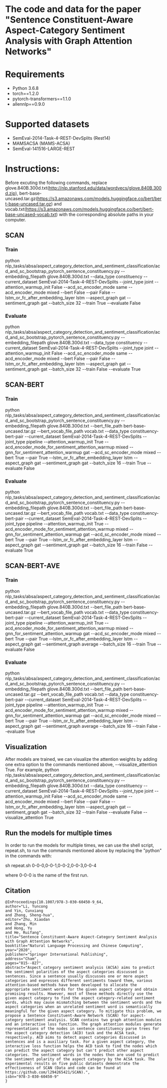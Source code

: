 # The code and data for the paper "Sentence Constituent-Aware Aspect-Category Sentiment Analysis with Graph Attention Networks"

# Requirements
- Python 3.6.8
- torch==1.2.0
- pytorch-transformers==1.1.0
- allennlp==0.9.0

# Supported datasets
- SemEval-2014-Task-4-REST-DevSplits (Rest14)
- MAMSACSA (MAMS-ACSA)
- SemEval-141516-LARGE-REST

# Instructions:
Before excuting the following commands, replace glove.840B.300d.txt(http://nlp.stanford.edu/data/wordvecs/glove.840B.300d.zip), bert-base-uncased.tar.gz(https://s3.amazonaws.com/models.huggingface.co/bert/bert-base-uncased.tar.gz) and vocab.txt(https://s3.amazonaws.com/models.huggingface.co/bert/bert-base-uncased-vocab.txt) with the corresponding absolute paths in your computer. 

## SCAN
### Train
python nlp_tasks/absa/aspect_category_detection_and_sentiment_classification/acd_and_sc_bootstrap_pytorch_sentence_constituency.py --embedding_filepath glove.840B.300d.txt --data_type constituency --current_dataset SemEval-2014-Task-4-REST-DevSplits --joint_type joint --attention_warmup_init False --acd_sc_encoder_mode same --acd_encoder_mode mixed --bert False --pair False --lstm_or_fc_after_embedding_layer lstm --aspect_graph gat --sentiment_graph gat --batch_size 32 --train True --evaluate False

### Evaluate
python nlp_tasks/absa/aspect_category_detection_and_sentiment_classification/acd_and_sc_bootstrap_pytorch_sentence_constituency.py --embedding_filepath glove.840B.300d.txt --data_type constituency --current_dataset SemEval-2014-Task-4-REST-DevSplits --joint_type joint --attention_warmup_init False --acd_sc_encoder_mode same --acd_encoder_mode mixed --bert False --pair False --lstm_or_fc_after_embedding_layer lstm --aspect_graph gat --sentiment_graph gat --batch_size 32 --train False --evaluate True

## SCAN-BERT
### Train
python nlp_tasks/absa/aspect_category_detection_and_sentiment_classification/acd_and_sc_bootstrap_pytorch_sentence_constituency.py --embedding_filepath glove.840B.300d.txt --bert_file_path bert-base-uncased.tar.gz --bert_vocab_file_path vocab.txt --data_type constituency-bert-pair --current_dataset SemEval-2014-Task-4-REST-DevSplits --joint_type pipeline --attention_warmup_init True --acd_encoder_mode_for_sentiment_attention_warmup mixed --gnn_for_sentiment_attention_warmup gat --acd_sc_encoder_mode mixed --bert True --pair True --lstm_or_fc_after_embedding_layer lstm --aspect_graph gat --sentiment_graph gat --batch_size 16 --train True --evaluate False

### Evaluate
python nlp_tasks/absa/aspect_category_detection_and_sentiment_classification/acd_and_sc_bootstrap_pytorch_sentence_constituency.py --embedding_filepath glove.840B.300d.txt --bert_file_path bert-base-uncased.tar.gz --bert_vocab_file_path vocab.txt --data_type constituency-bert-pair --current_dataset SemEval-2014-Task-4-REST-DevSplits --joint_type pipeline --attention_warmup_init True --acd_encoder_mode_for_sentiment_attention_warmup mixed --gnn_for_sentiment_attention_warmup gat --acd_sc_encoder_mode mixed --bert True --pair True --lstm_or_fc_after_embedding_layer lstm --aspect_graph gat --sentiment_graph gat --batch_size 16 --train False --evaluate True

## SCAN-BERT-AVE
### Train
python nlp_tasks/absa/aspect_category_detection_and_sentiment_classification/acd_and_sc_bootstrap_pytorch_sentence_constituency.py --embedding_filepath glove.840B.300d.txt --bert_file_path bert-base-uncased.tar.gz --bert_vocab_file_path vocab.txt --data_type constituency-bert-pair --current_dataset SemEval-2014-Task-4-REST-DevSplits --joint_type pipeline --attention_warmup_init True --acd_encoder_mode_for_sentiment_attention_warmup mixed --gnn_for_sentiment_attention_warmup gat --acd_sc_encoder_mode mixed --bert True --pair True --lstm_or_fc_after_embedding_layer lstm --aspect_graph gat --sentiment_graph average --batch_size 16 --train True --evaluate False

### Evaluate
python nlp_tasks/absa/aspect_category_detection_and_sentiment_classification/acd_and_sc_bootstrap_pytorch_sentence_constituency.py --embedding_filepath glove.840B.300d.txt --bert_file_path bert-base-uncased.tar.gz --bert_vocab_file_path vocab.txt --data_type constituency-bert-pair --current_dataset SemEval-2014-Task-4-REST-DevSplits --joint_type pipeline --attention_warmup_init True --acd_encoder_mode_for_sentiment_attention_warmup mixed --gnn_for_sentiment_attention_warmup gat --acd_sc_encoder_mode mixed --bert True --pair True --lstm_or_fc_after_embedding_layer lstm --aspect_graph gat --sentiment_graph average --batch_size 16 --train False --evaluate True

## Visualization
After models are trained, we can visualize the attention weights by adding one extra option to the commands mentioned above, --visualize_attention True. For example,
python nlp_tasks/absa/aspect_category_detection_and_sentiment_classification/acd_and_sc_bootstrap_pytorch_sentence_constituency.py --embedding_filepath glove.840B.300d.txt --data_type constituency --current_dataset SemEval-2014-Task-4-REST-DevSplits --joint_type joint --attention_warmup_init False --acd_sc_encoder_mode same --acd_encoder_mode mixed --bert False --pair False --lstm_or_fc_after_embedding_layer lstm --aspect_graph gat --sentiment_graph gat --batch_size 32 --train False --evaluate False --visualize_attention True

## Run the models for multiple times
In order to run the models for multiple times, we can use the shell script, repeat.sh, to run the commands mentioned above by replacing the "python" in the commands  with:

sh repeat.sh 0-0-0,0-0-1,0-0-2,0-0-3,0-0-4

where 0-0-0 is the name of the first run.

## Citation
```
@InProceedings{10.1007/978-3-030-60450-9_64,
author="Li, Yuncong
and Yin, Cunxiang
and Zhong, Sheng-hua",
editor="Zhu, Xiaodan
and Zhang, Min
and Hong, Yu
and He, Ruifang",
title="Sentence Constituent-Aware Aspect-Category Sentiment Analysis with Graph Attention Networks",
booktitle="Natural Language Processing and Chinese Computing",
year="2020",
publisher="Springer International Publishing",
address="Cham",
pages="815--827",
abstract="Aspect category sentiment analysis (ACSA) aims to predict the sentiment polarities of the aspect categories discussed in sentences. Since a sentence usually discusses one or more aspect categories and expresses different sentiments toward them, various attention-based methods have been developed to allocate the appropriate sentiment words for the given aspect category and obtain promising results. However, most of these methods directly use the given aspect category to find the aspect category-related sentiment words, which may cause mismatching between the sentiment words and the aspect categories when an unrelated sentiment word is semantically meaningful for the given aspect category. To mitigate this problem, we propose a Sentence Constituent-Aware Network (SCAN) for aspect-category sentiment analysis. SCAN contains two graph attention modules and an interactive loss function. The graph attention modules generate representations of the nodes in sentence constituency parse trees for the aspect category detection (ACD) task and the ACSA task, respectively. ACD aims to detect aspect categories discussed in sentences and is a auxiliary task. For a given aspect category, the interactive loss function helps the ACD task to find the nodes which can predict the aspect category but can't predict other aspect categories. The sentiment words in the nodes then are used to predict the sentiment polarity of the aspect category by the ACSA task. The experimental results on five public datasets demonstrate the effectiveness of SCAN (Data and code can be found at https://github.com/l294265421/SCAN).",
isbn="978-3-030-60450-9"
}

```
